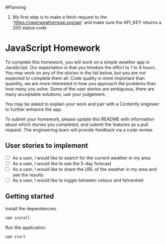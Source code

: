 #Planning

1. My first step is to make a fetch request to the 'https://openweathermap.org/api' and make sure the API_KEY returns a 200 status code

# JavaScript Homework

To complete this homework, you will work on a simple weather app in JavaScript. Our expectation is that you timebox the effort to 1 to 4 hours. You may work on any of the stories in the list below, but you are not expected to complete them all. Code quality is more important than quantity, we are more interested in how you approach the problems than how many you solve. Some of the user stories are ambiguous, there are many acceptable solutions, use your judgement.

You may be asked to explain your work and pair with a Contently engineer to further enhance the app.

To submit your homework, please update this README with information about which stories you completed, and submit the features as a pull request. The engineering team will provide feedback via a code review.

## User stories to implement

- [ ] As a user, I would like to search for the current weather in my area
- [ ] As a user, I would like to see the 5-day forecast
- [ ] As a user, I would like to share the URL of the weather in my area and see the results
- [ ] As a user, I would like to toggle between celsius and fahrenheit

## Getting started

Install the dependencies.

```bash
npm install
```

Run the application.

```bash
npm start
```
